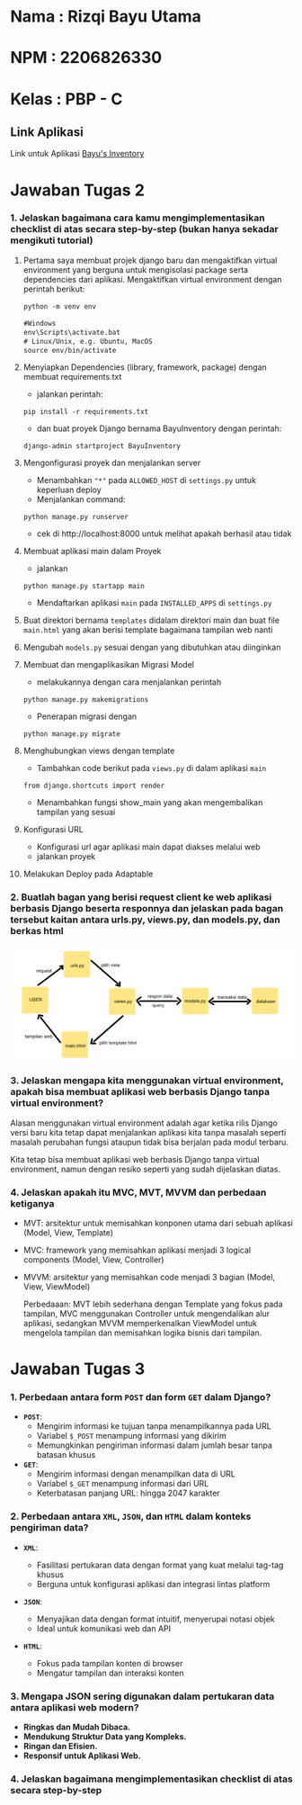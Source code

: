 # Nama        : Rizqi Bayu Utama
# NPM         : 2206826330
# Kelas       : PBP - C

## Link Aplikasi
Link untuk Aplikasi [Bayu's Inventory](https://bayuinventory.adaptable.app/main/)


# Jawaban Tugas  2

### 1. Jelaskan bagaimana cara kamu mengimplementasikan checklist di atas secara step-by-step (bukan hanya sekadar mengikuti tutorial)
1. Pertama saya membuat projek django baru dan mengaktifkan virtual environment yang berguna untuk mengisolasi package serta dependencies dari aplikasi. Mengaktifkan virtual environment dengan perintah berikut:

    ```shell
    python -m venv env
    ```
    ```shell
    #Windows
    env\Scripts\activate.bat
    # Linux/Unix, e.g. Ubuntu, MacOS
    source env/bin/activate
    ```

2. Menyiapkan Dependencies (library, framework, package) dengan membuat requirements.txt 
    - jalankan perintah:

    ```shell
    pip install -r requirements.txt
    ```

    - dan buat proyek Django bernama BayuInventory dengan perintah:

    ```shell
    django-admin startproject BayuInventory
    ```

3. Mengonfigurasi proyek dan menjalankan server
    - Menambahkan `"*"` pada `ALLOWED_HOST` di `settings.py` untuk keperluan deploy
    - Menjalankan command:

    ```shell
    python manage.py runserver 
    ``` 

    - cek di http://localhost:8000 untuk melihat apakah berhasil atau tidak

4. Membuat aplikasi main dalam Proyek
    - jalankan 
    ```shell
    python manage.py startapp main
    ```

    - Mendaftarkan aplikasi `main` pada `INSTALLED_APPS` di `settings.py`

5. Buat direktori bernama `templates` didalam direktori main dan buat file `main.html` yang akan berisi template bagaimana tampilan web nanti

6. Mengubah `models.py` sesuai dengan yang dibutuhkan atau diinginkan

7. Membuat dan mengaplikasikan Migrasi Model
    - melakukannya dengan cara menjalankan perintah 

    ```shell 
    python manage.py makemigrations
    ```
    - Penerapan migrasi dengan

    ```shell
    python manage.py migrate 
    ```

8. Menghubungkan views dengan template
    - Tambahkan code berikut pada `views.py` di dalam aplikasi `main` 

    ```shell
    from django.shortcuts import render 
    ```

    - Menambahkan fungsi show_main yang akan mengembalikan tampilan yang sesuai

9. Konfigurasi URL
    - Konfigurasi url agar aplikasi main dapat diakses melalui web
    - jalankan proyek 

10. Melakukan Deploy pada Adaptable

### 2. Buatlah bagan yang berisi request client ke web aplikasi berbasis Django beserta responnya dan jelaskan pada bagan tersebut kaitan antara urls.py, views.py, dan models.py, dan berkas html

<img src= "image/FlowChartOrDiagram.png">

### 3. Jelaskan mengapa kita menggunakan virtual environment, apakah bisa membuat aplikasi web berbasis Django tanpa virtual environment?

Alasan menggunakan virtual environment adalah agar ketika rilis Django versi baru kita tetap dapat menjalankan aplikasi kita tanpa masalah seperti masalah perubahan fungsi ataupun tidak bisa berjalan pada modul terbaru. 

Kita tetap bisa membuat aplikasi web berbasis Django tanpa virtual environment, namun dengan resiko seperti yang sudah dijelaskan diatas.

### 4. Jelaskan apakah itu MVC, MVT, MVVM dan perbedaan ketiganya
- MVT: arsitektur untuk memisahkan konponen utama dari sebuah aplikasi (Model, View, Template)
- MVC: framework yang memisahkan aplikasi menjadi 3 logical components (Model, View, Controller)
- MVVM: arsitektur yang memisahkan code menjadi 3 bagian (Model, View, ViewModel)

    Perbedaaan: MVT lebih sederhana dengan Template yang fokus pada tampilan, MVC menggunakan Controller untuk mengendalikan alur aplikasi, sedangkan MVVM memperkenalkan ViewModel untuk mengelola tampilan dan memisahkan logika bisnis dari tampilan. 

# Jawaban Tugas 3

### 1. Perbedaan antara form `POST` dan form `GET` dalam Django?
- **`POST`**:
    - Mengirim informasi ke tujuan tanpa menampilkannya pada URL
    - Variabel `$_POST` menampung informasi yang dikirim
    - Memungkinkan pengiriman informasi dalam jumlah besar tanpa batasan khusus
- **`GET`**:
    - Mengirim informasi dengan menampilkan data di URL
    - Variabel `$_GET` menampung informasi dari URL
    - Keterbatasan panjang URL: hingga 2047 karakter

### 2. Perbedaan antara `XML`, `JSON`, dan `HTML` dalam konteks pengiriman data?
- **`XML`**:
    - Fasilitasi pertukaran data dengan format yang kuat melalui tag-tag khusus
    - Berguna untuk konfigurasi aplikasi dan integrasi lintas platform

- **`JSON`**:
    - Menyajikan data dengan format intuitif, menyerupai notasi objek
    - Ideal untuk komunikasi web dan API

- **`HTML`**:
    - Fokus pada tampilan konten di browser
    - Mengatur tampilan dan interaksi konten

### 3. Mengapa JSON sering digunakan dalam pertukaran data antara aplikasi web modern?
- **Ringkas dan Mudah Dibaca.**
- **Mendukung Struktur Data yang Kompleks.** 
- **Ringan dan Efisien.**
- **Responsif untuk Aplikasi Web.**

### 4. Jelaskan bagaimana mengimplementasikan checklist di atas secara step-by-step
